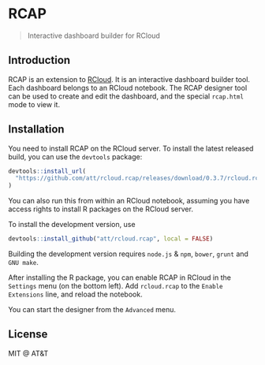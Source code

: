 
# RCAP

> Interactive dashboard builder for RCloud

## Introduction

RCAP is an extension to [RCloud](https://github.com/att/rcloud#readme). It
is an interactive dashboard builder tool. Each dashboard belongs to an
RCloud notebook. The RCAP designer tool can be used to create and edit
the dashboard, and the special `rcap.html` mode to view it.

## Installation

You need to install RCAP on the RCloud server. To install the latest
released build, you can use the `devtools` package:
```r
devtools::install_url(
  "https://github.com/att/rcloud.rcap/releases/download/0.3.7/rcloud.rcap_0.3.7.tar.gz"
)
```
You can also run this from within an RCloud notebook, assuming you have
access rights to install R packages on the RCloud server.

To install the development version, use
```r
devtools::install_github("att/rcloud.rcap", local = FALSE)
```

Building the development version requires `node.js` & `npm`, `bower`,
`grunt` and `GNU make`.

After installing the R package, you can enable RCAP in RCloud in the
`Settings` menu (on the bottom left). Add `rcloud.rcap` to the
`Enable Extensions` line, and reload the notebook.

You can start the designer from the `Advanced` menu.

## License

MIT @ AT&T
